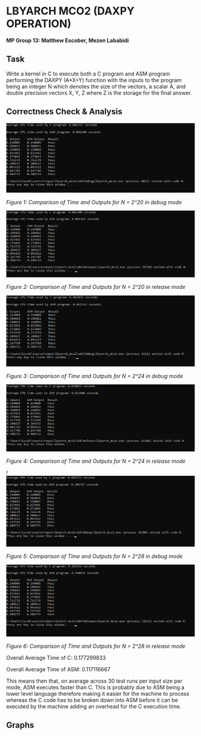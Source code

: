 # LBYARCH MCO2 (DAXPY OPERATION) 
**MP Group 13: Matthew Escober, Mezen Lababidi**

## Task 

Write a kernel in C to execute both a C program and ASM program performing the DAXPY (A*X+Y) function with the inputs to the program being an integer N which denotes the size of the vectors, a scalar A, and double precision vectors X, Y, Z where Z is the storage for the final answer. 

## Correctness Check & Analysis
![2^20](screenshots/n_20_debug.png)

*Figure 1: Comparison of Time and Outputs for N = 2^20 in debug mode*

![2^20](screenshots/n_20_release.png)

*Figure 2: Comparison of Time and Outputs for N = 2^20 in release mode*

![2^24](screenshots/n_24_debug.png)

*Figure 3: Comparison of Time and Outputs for N = 2^24 in debug mode*

![2^24](screenshots/n_24_release.png)

*Figure 4: Comparison of Time and Outputs for N = 2^24 in release mode*

!![2^28](screenshots/n_28_debug.png)

*Figure 5: Comparison of Time and Outputs for N = 2^28 in debug mode*

![2^28](screenshots/n_28_release.png)

*Figure 6: Comparison of Time and Outputs for N = 2^28 in release mode*

Overall Average Time of C: 0.177299833

Overall Average Time of ASM: 0.117116667

This means then that, on average across 30 test runs per input size per mode, ASM executes faster than C. This is probably due to ASM being a lower level language therefore making it easier for the machine to process whereas the C code has to be broken down into ASM before it can be executed by the machine adding an overhead for the C execution time.

## Graphs

